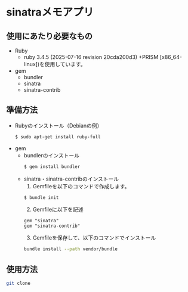 # sinatraメモアプリ

## 使用にあたり必要なもの
- Ruby
  - ruby 3.4.5 (2025-07-16 revision 20cda200d3) +PRISM [x86_64-linux])を使用しています。
- gem
  - bundler
  - sinatra
  - sinatra-contrib

## 準備方法
- Rubyのインストール（Debianの例）
  ```sh
  $ sudo apt-get install ruby-full
  ```
- gem
  - bundlerのインストール
    ```sh
    $ gem install bundler
    ```
  - sinatra・sinatra-contribのインストール
    1. Gemfileを以下のコマンドで作成します。
      ```sh
      $ bundle init
      ```
    2. Gemfileに以下を記述
     ```gem
     gem "sinatra"
     gem "sinatra-contrib"
     ```  
    3.  Gemfileを保存して、以下のコマンドでインストール
    ```sh
    bundle install --path vendor/bundle
    ```
## 使用方法
```sh
git clone 
```

